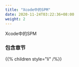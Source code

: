 ```yaml
---
title: "Xcode中的SPM"
date: 2020-11-24T03:22:36+08:00
weight: 2
---
```


Xcode中的SPM

### 包含章节

{{% children style="li" /%}}